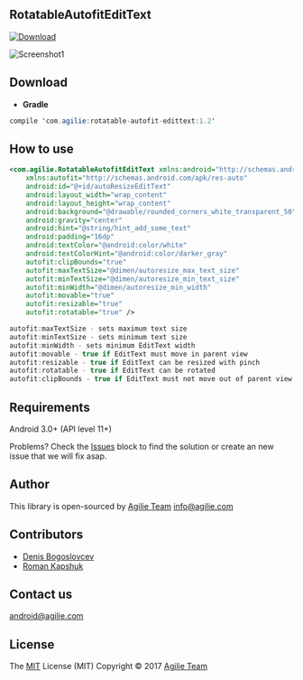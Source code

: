 ## RotatableAutofitEditText

[ ![Download](https://api.bintray.com/packages/agilie/maven/RotatableAutofitEditText/images/download.svg) ](https://bintray.com/agilie/maven/RotatableAutofitEditText/_latestVersion)

![Screenshot1](http://i.imgur.com/gwBiu3E.gif)

## Download

- <b>Gradle</b>
```java
compile 'com.agilie:rotatable-autofit-edittext:1.2'
```

## How to use
```xml
<com.agilie.RotatableAutofitEditText xmlns:android="http://schemas.android.com/apk/res/android"
    xmlns:autofit="http://schemas.android.com/apk/res-auto"
    android:id="@+id/autoResizeEditText"
    android:layout_width="wrap_content"
    android:layout_height="wrap_content"
    android:background="@drawable/rounded_corners_white_transparent_50"
    android:gravity="center"
    android:hint="@string/hint_add_some_text"
    android:padding="16dp"
    android:textColor="@android:color/white"
    android:textColorHint="@android:color/darker_gray"
    autofit:clipBounds="true"
    autofit:maxTextSize="@dimen/autoresize_max_text_size"
    autofit:minTextSize="@dimen/autoresize_min_text_size"
    autofit:minWidth="@dimen/autoresize_min_width"
    autofit:movable="true"
    autofit:resizable="true"
    autofit:rotatable="true" />
```

```java
autofit:maxTextSize - sets maximum text size
autofit:minTextSize - sets minimum text size 
autofit:minWidth - sets minimum EditText width
autofit:movable - true if EditText must move in parent view
autofit:resizable - true if EditText can be resized with pinch
autofit:rotatable - true if EditText can be rotated
autofit:clipBounds - true if EditText must not move out of parent view bounds
```

## Requirements

Android 3.0+ (API level 11+)

Problems? Check the [Issues](https://github.com/agilie/RotatableAutofitEditText/issues) block
to find the solution or create an new issue that we will fix asap. 

## Author

This library is open-sourced by [Agilie Team](https://www.agilie.com) <info@agilie.com>

## Contributors

- [Denis Bogoslovcev](https://github.com/anonymous265)
- [Roman Kapshuk](https://github.com/RomanKapshuk)

## Contact us

<android@agilie.com>

## License

The [MIT](LICENSE.md) License (MIT) Copyright © 2017 [Agilie Team](https://www.agilie.com)
